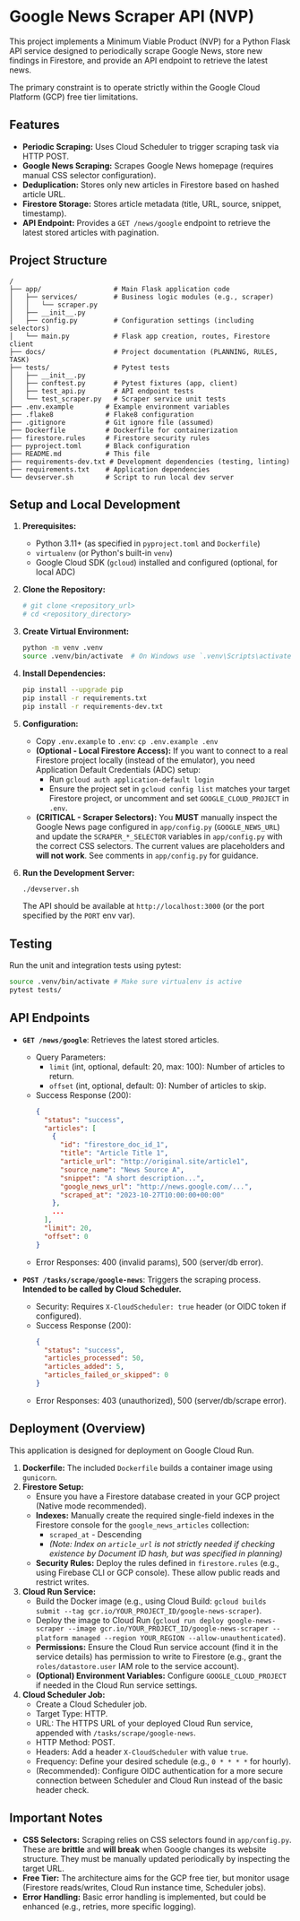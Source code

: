 # Google News Scraper API (NVP)

This project implements a Minimum Viable Product (NVP) for a Python Flask API service designed to periodically scrape Google News, store new findings in Firestore, and provide an API endpoint to retrieve the latest news.

The primary constraint is to operate strictly within the Google Cloud Platform (GCP) free tier limitations.

## Features

*   **Periodic Scraping:** Uses Cloud Scheduler to trigger scraping task via HTTP POST.
*   **Google News Scraping:** Scrapes Google News homepage (requires manual CSS selector configuration).
*   **Deduplication:** Stores only new articles in Firestore based on hashed article URL.
*   **Firestore Storage:** Stores article metadata (title, URL, source, snippet, timestamp).
*   **API Endpoint:** Provides a `GET /news/google` endpoint to retrieve the latest stored articles with pagination.

## Project Structure

```
/
├── app/                  # Main Flask application code
│   ├── services/         # Business logic modules (e.g., scraper)
│   │   └── scraper.py
│   ├── __init__.py
│   ├── config.py         # Configuration settings (including selectors)
│   └── main.py           # Flask app creation, routes, Firestore client
├── docs/                 # Project documentation (PLANNING, RULES, TASK)
├── tests/                # Pytest tests
│   ├── __init__.py
│   ├── conftest.py       # Pytest fixtures (app, client)
│   ├── test_api.py       # API endpoint tests
│   └── test_scraper.py   # Scraper service unit tests
├── .env.example        # Example environment variables
├── .flake8             # Flake8 configuration
├── .gitignore          # Git ignore file (assumed)
├── Dockerfile          # Dockerfile for containerization
├── firestore.rules     # Firestore security rules
├── pyproject.toml      # Black configuration
├── README.md           # This file
├── requirements-dev.txt # Development dependencies (testing, linting)
├── requirements.txt    # Application dependencies
└── devserver.sh        # Script to run local dev server
```

## Setup and Local Development

1.  **Prerequisites:**
    *   Python 3.11+ (as specified in `pyproject.toml` and `Dockerfile`)
    *   `virtualenv` (or Python's built-in `venv`)
    *   Google Cloud SDK (`gcloud`) installed and configured (optional, for local ADC)

2.  **Clone the Repository:**
    ```bash
    # git clone <repository_url>
    # cd <repository_directory>
    ```

3.  **Create Virtual Environment:**
    ```bash
    python -m venv .venv
    source .venv/bin/activate  # On Windows use `.venv\Scripts\activate`
    ```

4.  **Install Dependencies:**
    ```bash
    pip install --upgrade pip
    pip install -r requirements.txt
    pip install -r requirements-dev.txt
    ```

5.  **Configuration:**
    *   Copy `.env.example` to `.env`: `cp .env.example .env`
    *   **(Optional - Local Firestore Access):** If you want to connect to a real Firestore project locally (instead of the emulator), you need Application Default Credentials (ADC) setup:
        *   Run `gcloud auth application-default login`
        *   Ensure the project set in `gcloud config list` matches your target Firestore project, or uncomment and set `GOOGLE_CLOUD_PROJECT` in `.env`.
    *   **(CRITICAL - Scraper Selectors):** You **MUST** manually inspect the Google News page configured in `app/config.py` (`GOOGLE_NEWS_URL`) and update the `SCRAPER_*_SELECTOR` variables in `app/config.py` with the correct CSS selectors. The current values are placeholders and **will not work**. See comments in `app/config.py` for guidance.

6.  **Run the Development Server:**
    ```bash
    ./devserver.sh
    ```
    The API should be available at `http://localhost:3000` (or the port specified by the `PORT` env var).

## Testing

Run the unit and integration tests using pytest:

```bash
source .venv/bin/activate # Make sure virtualenv is active
pytest tests/
```

## API Endpoints

*   **`GET /news/google`**: Retrieves the latest stored articles.
    *   Query Parameters:
        *   `limit` (int, optional, default: 20, max: 100): Number of articles to return.
        *   `offset` (int, optional, default: 0): Number of articles to skip.
    *   Success Response (200):
        ```json
        {
          "status": "success",
          "articles": [
            {
              "id": "firestore_doc_id_1",
              "title": "Article Title 1",
              "article_url": "http://original.site/article1",
              "source_name": "News Source A",
              "snippet": "A short description...",
              "google_news_url": "http://news.google.com/...",
              "scraped_at": "2023-10-27T10:00:00+00:00"
            },
            ...
          ],
          "limit": 20,
          "offset": 0
        }
        ```
    *   Error Responses: 400 (invalid params), 500 (server/db error).

*   **`POST /tasks/scrape/google-news`**: Triggers the scraping process. **Intended to be called by Cloud Scheduler.**
    *   Security: Requires `X-CloudScheduler: true` header (or OIDC token if configured).
    *   Success Response (200):
        ```json
        {
          "status": "success",
          "articles_processed": 50,
          "articles_added": 5,
          "articles_failed_or_skipped": 0
        }
        ```
    *   Error Responses: 403 (unauthorized), 500 (server/db/scrape error).

## Deployment (Overview)

This application is designed for deployment on Google Cloud Run.

1.  **Dockerfile:** The included `Dockerfile` builds a container image using `gunicorn`.
2.  **Firestore Setup:**
    *   Ensure you have a Firestore database created in your GCP project (Native mode recommended).
    *   **Indexes:** Manually create the required single-field indexes in the Firestore console for the `google_news_articles` collection:
        *   `scraped_at` - Descending
        *   *(Note: Index on `article_url` is not strictly needed if checking existence by Document ID hash, but was specified in planning)*
    *   **Security Rules:** Deploy the rules defined in `firestore.rules` (e.g., using Firebase CLI or GCP console). These allow public reads and restrict writes.
3.  **Cloud Run Service:**
    *   Build the Docker image (e.g., using Cloud Build: `gcloud builds submit --tag gcr.io/YOUR_PROJECT_ID/google-news-scraper`).
    *   Deploy the image to Cloud Run (`gcloud run deploy google-news-scraper --image gcr.io/YOUR_PROJECT_ID/google-news-scraper --platform managed --region YOUR_REGION --allow-unauthenticated`).
    *   **Permissions:** Ensure the Cloud Run service account (find it in the service details) has permission to write to Firestore (e.g., grant the `roles/datastore.user` IAM role to the service account).
    *   **(Optional) Environment Variables:** Configure `GOOGLE_CLOUD_PROJECT` if needed in the Cloud Run service settings.
4.  **Cloud Scheduler Job:**
    *   Create a Cloud Scheduler job.
    *   Target Type: HTTP.
    *   URL: The HTTPS URL of your deployed Cloud Run service, appended with `/tasks/scrape/google-news`.
    *   HTTP Method: POST.
    *   Headers: Add a header `X-CloudScheduler` with value `true`.
    *   Frequency: Define your desired schedule (e.g., `0 * * * *` for hourly).
    *   (Recommended): Configure OIDC authentication for a more secure connection between Scheduler and Cloud Run instead of the basic header check.

## Important Notes

*   **CSS Selectors:** Scraping relies on CSS selectors found in `app/config.py`. These are **brittle** and **will break** when Google changes its website structure. They must be manually updated periodically by inspecting the target URL.
*   **Free Tier:** The architecture aims for the GCP free tier, but monitor usage (Firestore reads/writes, Cloud Run instance time, Scheduler jobs).
*   **Error Handling:** Basic error handling is implemented, but could be enhanced (e.g., retries, more specific logging).
